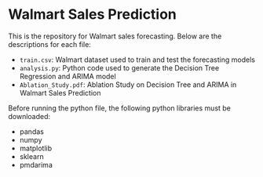 # Walmart Sales Prediction

This is the repository for Walmart sales forecasting. Below are the descriptions for each file:

* `train.csv`: Walmart dataset used to train and test the forecasting models
* `analysis.py`: Python code used to generate the Decision Tree Regression and ARIMA model
* `Ablation_Study.pdf`: Ablation Study on Decision Tree and ARIMA in Walmart Sales Prediction

Before running the python file, the following python libraries must be downloaded:

- pandas
- numpy
- matplotlib
- sklearn
- pmdarima

